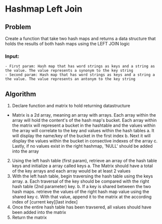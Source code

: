 # Hashmap Left Join

## Problem

  Create a function that take two hash maps and returns a data structure that holds the results of both hash maps using the LEFT JOIN logic

  ### Input: 
    - First param: Hash map that has word strings as keys and a string as the value. The value represents a synonym to the key string
    - Second param: Hash map that has word strings as keys and a string a the value. The value represents an antonym to the key string

## Algorithm 
1. Declare function and matrix to hold returning datastructure
  - Matrix is a 2d array, meaning an array with arrays. Each array within the array will hold the content's of the hash map's bucket. Each array within the matrix will represent a bucket in the hashtable and the values within the array will correlate to the key and values within the hash tables
  a. It will display the name/key of the bucket in the first index
  b. Next it will display the values within the bucket in consective indexes of the array
  c. Lastly, if no values exist in the right hashmap, 
  'NULL' should be added into the array
2. Using the left hash table (first param), retrieve an array of the hash table keys and initialize a array called keys
  a. The Matrix should have a total of the key arrays and each array would be at least 2 values
3. With the left hash table, begin traversing the hash table using the keys array. 
  a. Each traversal of the key should be compared with the right hash table (2nd parameter) key. 
  b. If a key is shared between the two hash maps. retrieve the values of the right hash map value using the shared key
  c. With that value, append it to the matrix at the according index of [current key][last index]
4. Once the entire hash table has been travsered, all values should have been added into the matrix
5. Return the matrix 